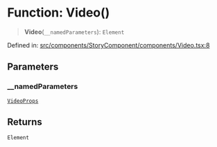 # Function: Video()

> **Video**(`__namedParameters`): `Element`

Defined in: [src/components/StoryComponent/components/Video.tsx:8](https://github.com/laruss/react-text-game/blob/6b9098a8e439fedc8e81574fd40f3e2840d770e8/packages/ui/src/components/StoryComponent/components/Video.tsx#L8)

## Parameters

### \_\_namedParameters

[`VideoProps`](../type-aliases/VideoProps.md)

## Returns

`Element`
